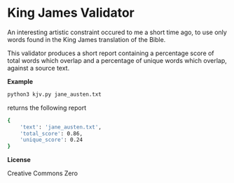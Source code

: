 # King James Validator

An interesting artistic constraint occured to me a short time ago, to use only words found in the King James translation of the Bible. 

This validator produces a short report containing a percentage score of total words which overlap and a percentage of unique words which overlap, against a source text.

**Example**

```sh
python3 kjv.py jane_austen.txt
```

returns the following report

```sh
{
    'text': 'jane_austen.txt', 
    'total_score': 0.86, 
    'unique_score': 0.24
}
```

**License**

Creative Commons Zero